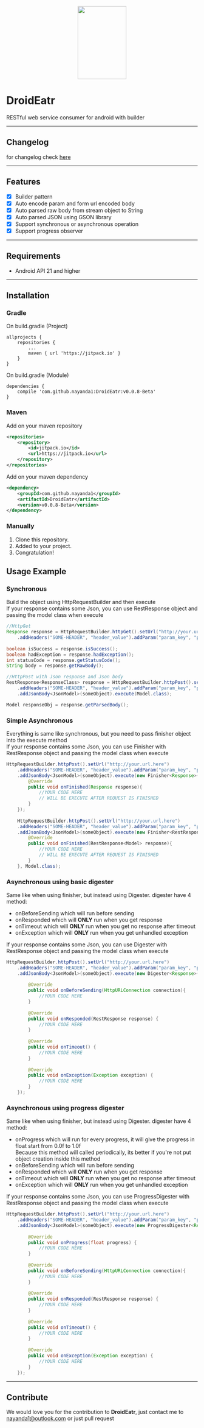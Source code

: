 <p align="center">
  <img width="128" height="192" src="droid.eatr.png"/>
</p>

# DroidEatr
RESTful web service consumer for android with builder

---
## Changelog
for changelog check [here](CHANGELOG.md)

---
## Features

- [x] Builder pattern
- [x] Auto encode param and form url encoded body
- [x] Auto parsed raw body from stream object to String
- [x] Auto parsed JSON using GSON library
- [x] Support synchronous or asynchronous operation
- [x] Support progress observer

---
## Requirements

- Android API 21 and higher

---
## Installation
### Gradle
On build.gradle (Project)
```
allprojects {
    repositories {
        ...
        maven { url 'https://jitpack.io' }
    }
}
```
On build.gradle (Module)
```
dependencies {
    compile 'com.github.nayanda1:DroidEatr:v0.0.8-Beta'
}
```

### Maven
Add on your maven repository
```xml
<repositories>
    <repository>
        <id>jitpack.io</id>
        <url>https://jitpack.io</url>
    </repository>
</repositories>
```
Add on your maven dependency
```xml
<dependency>
    <groupId>com.github.nayanda1</groupId>
    <artifactId>DroidEatr</artifactId>
    <version>v0.0.8-Beta</version>
</dependency>
```

### Manually
1. Clone this repository.
2. Added to your project.
3. Congratulation!

## Usage Example
### Synchronous
Build the object using HttpRequestBuilder and then execute  
If your response contains some Json, you can use RestResponse object and passing the model class when execute

```java
//HttpGet
Response response = HttpRequestBuilder.httpGet().setUrl("http://your.url.here")
    .addHeaders("SOME-HEADER", "header_value").addParam("param_key", "param_value").execute();
    
boolean isSuccess = response.isSuccess();
boolean hadException = response.hadException();
int statusCode = response.getStatusCode();
String body = response.getRawBody();

//HttpPost with Json response and Json body
RestResponse<ResponseClass> response = HttpRequestBuilder.httpPost().setUrl("http://your.url.here")
    .addHeaders("SOME-HEADER", "header_value").addParam("param_key", "param_value")
    .addJsonBody<JsonModel>(someObject).execute(Model.class);

Model responseObj = response.getParsedBody();
```

### Simple Asynchronous
Everything is same like synchronous, but you need to pass finisher object into the execute method  
If your response contains some Json, you can use Finisher with RestResponse object and passing the model class when execute

```java
HttpRequestBuilder.httpPost().setUrl("http://your.url.here")
    .addHeaders("SOME-HEADER", "header_value").addParam("param_key", "param_value")
    .addJsonBody<JsonModel>(someObject).execute(new Finisher<Response>(){
        @Override
        public void onFinished(Response response){
            //YOUR CODE HERE
            // WILL BE EXECUTE AFTER REQUEST IS FINISHED
        }
    });
    
    HttpRequestBuilder.httpPost().setUrl("http://your.url.here")
    .addHeaders("SOME-HEADER", "header_value").addParam("param_key", "param_value")
    .addJsonBody<JsonModel>(someObject).execute(new Finisher<RestResponse<Model>>(){
        @Override
        public void onFinished(RestResponse<Model> response){
            //YOUR CODE HERE
            // WILL BE EXECUTE AFTER REQUEST IS FINISHED
        }
    }, Model.class);
```

### Asynchronous using basic digester
Same like when using finisher, but instead using Digester. digester have 4 method:
- onBeforeSending which will run before sending
- onResponded which will **ONLY** run when you get response
- onTimeout which will **ONLY** run when you get no response after timeout
- onException which will **ONLY** run when you get unhandled exception  

If your response contains some Json, you can use Digester with RestResponse object and passing the model class when execute

```java
HttpRequestBuilder.httpPost().setUrl("http://your.url.here")
    .addHeaders("SOME-HEADER", "header_value").addParam("param_key", "param_value")
    .addJsonBody<JsonModel>(someObject).execute(new Digester<Response>(){
    
        @Override
        public void onBeforeSending(HttpURLConnection connection){
            //YOUR CODE HERE
        }
        
        @Override
        public void onResponded(RestResponse response) {
            //YOUR CODE HERE
        }
        
        @Override
        public void onTimeout() {
            //YOUR CODE HERE
        }
        
        @Override
        public void onException(Exception exception) {
            //YOUR CODE HERE
        }
    });
```

### Asynchronous using progress digester
Same like when using finisher, but instead using Digester. digester have 4 method:
- onProgress which will run for every progress, it will give the progress in float start from 0.0f to 1.0f  
Because this method will called periodically, its better if you're not put object creation inside this method
- onBeforeSending which will run before sending
- onResponded which will **ONLY** run when you get response
- onTimeout which will **ONLY** run when you get no response after timeout
- onException which will **ONLY** run when you get unhandled exception  

If your response contains some Json, you can use ProgressDigester with RestResponse object and passing the model class when execute

```java
HttpRequestBuilder.httpPost().setUrl("http://your.url.here")
    .addHeaders("SOME-HEADER", "header_value").addParam("param_key", "param_value")
    .addJsonBody<JsonModel>(someObject).execute(new ProgressDigester<Response>(){
    
        @Override
        public void onProgress(float progress) {
            //YOUR CODE HERE
        }
        
        @Override
        public void onBeforeSending(HttpURLConnection connection){
            //YOUR CODE HERE
        }
        
        @Override
        public void onResponded(RestResponse response) {
            //YOUR CODE HERE
        }
        
        @Override
        public void onTimeout() {
            //YOUR CODE HERE
        }
        
        @Override
        public void onException(Exception exception) {
            //YOUR CODE HERE
        }
    });
```

---
## Contribute
We would love you for the contribution to **DroidEatr**, just contact me to nayanda1@outlook.com or just pull request

